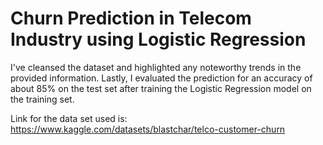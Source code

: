 # Churn Prediction in Telecom Industry using Logistic Regression

I've cleansed the dataset and highlighted any noteworthy trends in the provided information. Lastly, I evaluated the prediction for an accuracy of about 85% on the test set after training the Logistic Regression model on the training set.

Link for the data set used is: https://www.kaggle.com/datasets/blastchar/telco-customer-churn
